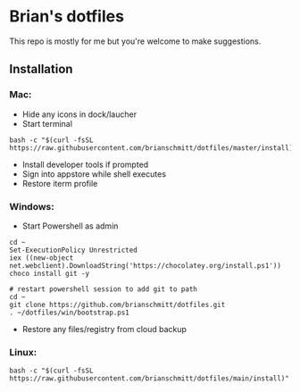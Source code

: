 # Brian's dotfiles

This repo is mostly for me but you're welcome to make suggestions.

## Installation

### Mac:

-   Hide any icons in dock/laucher
-   Start terminal

```shell
bash -c "$(curl -fsSL https://raw.githubusercontent.com/brianschmitt/dotfiles/master/install)"
```

-   Install developer tools if prompted
-   Sign into appstore while shell executes
-   Restore iterm profile

### Windows:

-   Start Powershell as admin

```shell
cd ~
Set-ExecutionPolicy Unrestricted
iex ((new-object net.webclient).DownloadString('https://chocolatey.org/install.ps1'))
choco install git -y

# restart powershell session to add git to path
cd ~
git clone https://github.com/brianschmitt/dotfiles.git
. ~/dotfiles/win/bootstrap.ps1
```

-   Restore any files/registry from cloud backup

### Linux:

```shell
bash -c "$(curl -fsSL https://raw.githubusercontent.com/brianschmitt/dotfiles/main/install)"
```
